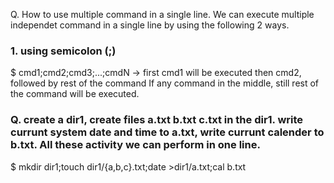 Q. How to use multiple command in a single line.
We can execute multiple independet command in a single line by using the following 2 ways.

### 1. using semicolon (;)

$ cmd1;cmd2;cmd3;...;cmdN    ->  first cmd1 will be executed then cmd2, followed by rest of the command
If any command in the middle, still rest of the command will be executed.

### Q. create a dir1, create files a.txt b.txt c.txt in the dir1. write currunt system date and time to a.txt, write currunt calender to b.txt. All these activity we can perform in one line.

$ mkdir dir1;touch dir1/{a,b,c}.txt;date >dir1/a.txt;cal b.txt
